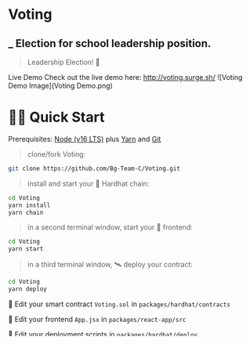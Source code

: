 # Voting 

## \_ Election for school leadership position.

> Leadership Election! 🚀

Live Demo
Check out the live demo here: http://voting.surge.sh/
![Voting Demo Image](Voting Demo.png)

# 🏄‍♂️ Quick Start

Prerequisites: [Node (v16 LTS)](https://nodejs.org/en/download/) plus [Yarn](https://classic.yarnpkg.com/en/docs/install/) and [Git](https://git-scm.com/downloads)

> clone/fork Voting:

```bash
git clone https://github.com/Bg-Team-C/Voting.git
```

> install and start your 👷‍ Hardhat chain:

```bash
cd Voting 
yarn install
yarn chain
```

> in a second terminal window, start your 📱 frontend:

```bash
cd Voting 
yarn start
```

> in a third terminal window, 🛰 deploy your contract:

```bash
cd Voting 
yarn deploy
```

🔏 Edit your smart contract `Voting.sol` in `packages/hardhat/contracts`

📝 Edit your frontend `App.jsx` in `packages/react-app/src`

💼 Edit your deployment scripts in `packages/hardhat/deploy`

📱 Open http://localhost:3000 to see the app

# 📚 Documentation

This documentation is segmented into developer-focused messages and end-user-facing messages. These messages may be shown to the end user (the human) at the time that they will interact with the contract (i.e. sign a transaction).

@title - Title that describes the contract
<br/>
@author - Name of the author
<br/>
@notice - Explains to an end user what a function does
<br/>
@dev - Explains to a developer any extra details
<br/>
@param - Documents a single parameter from functions and events
<br/>
@return - Documents one or all return variable(s) from a function
<br/>

User and Developer Documentation can be found [here](https://github.com/Bg-Team-C/Voting/blob/master/documentation.json)

# 🔭 Learning Solidity

📕 Read the docs: https://docs.soliditylang.org

📧 Learn the [Solidity globals and units](https://docs.soliditylang.org/en/latest/units-and-global-variables.html)
